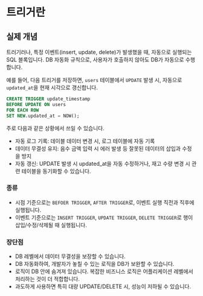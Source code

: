 # 트리거란
## 실제 개념
트러기러나, 특정 이벤트(insert, update, delete)가 발생했을 때, 자동으로 실행되는 SQL 블록입니다. 
DB 자동화 규칙으로, 사용자가 호출하지 않아도 DB가 자동으로 수행합니다. 

예를 들어, 다음 트리거를 저장하면, `users` 테이블에서 `UPDATE` 발생 시, 자동으로 `updated_at`을 현재 시각으로 갱신합니다.
```sql
CREATE TRIGGER update_timestamp
BEFORE UPDATE ON users
FOR EACH ROW
SET NEW.updated_at = NOW();
```
주로 다음과 같은 상황에서 쓰일 수 있습니다.  
* 자동 로그 기록: 데이블 데이터 변경 시, 로그 테이블에 자동 기록
* 데이터 무결성 유지: 음수 금액 입력 시 에러 발생 등 잘못된 데이터의 삽입과 수정을 방지
* 자동 갱신: UPDATE 발생 시 updated_at을 자동 수정하거나, 재고 수량 변경 시 관련 테이블을 동기화할 수 있습니다. 


### 종류
* 시점 기준으로는 `BEFOER TRIGGER`, `AFTER TRIGGER`로, 이벤트 실행 직전과 직후에 실행됩니다.
* 이벤트 기준으로는 `INSERT TRIGGER`, `UPDATE TRIGGER`, `DELETE TRIGGER`로 행이 삽입/수정/삭제될 때 실행됩니다. 

### 장단점
* DB 레벨에서 데이터 무결성을 보장할 수 있습니다.
* DB 자동화하여, 개발자가 놓칠 수 있는 로직을 DB가 보완할 수 있습니다.
* 로직이 DB 안에 숨겨져 있습니다. 복잡한 비즈니스 로직은 어플리케이션 레벨에서 처리하는 것이 더 적합합니다. 
* 과도하게 사용하면 특히 대량 UPDATE/DELETE 시, 성능이 저하될 수 있습니다.
